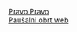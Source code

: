 <a href="https://www.delaga.hr">Pravo Pravo</a>  <br>
<a href="https://pp20.delaga.hr">Paušalni obrt web </a>
